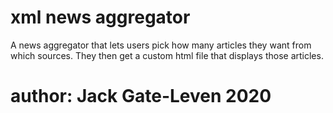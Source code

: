 # xml news aggregator
 A news aggregator that lets users pick how many articles they want from which sources. They then get a custom html file that displays those articles.

# author: Jack Gate-Leven 2020
